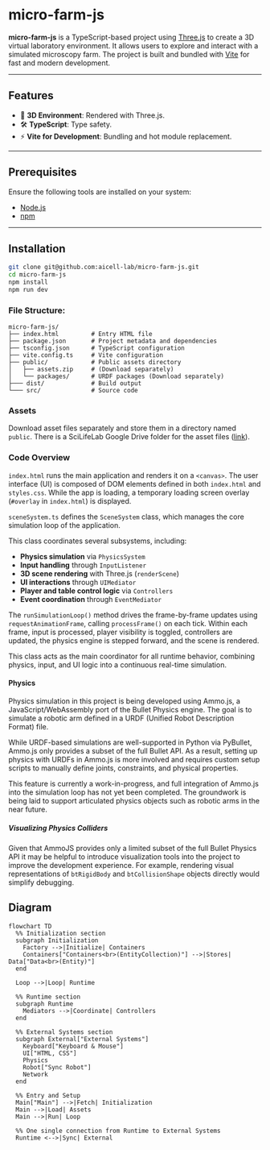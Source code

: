 # micro-farm-js

**micro-farm-js** is a TypeScript-based project using [Three.js](https://threejs.org/) to create a 3D virtual laboratory environment. It allows users to explore and interact with a simulated microscopy farm. The project is built and bundled with [Vite](https://vitejs.dev/) for fast and modern development.

---

## Features

- 🎨 **3D Environment**: Rendered with Three.js.
- 🛠️ **TypeScript**: Type safety.
- ⚡ **Vite for Development**: Bundling and hot module replacement.

---

## Prerequisites

Ensure the following tools are installed on your system:

- [Node.js](https://nodejs.org/)
- [npm](https://www.npmjs.com/)

---

## Installation

   ```bash
   git clone git@github.com:aicell-lab/micro-farm-js.git
   cd micro-farm-js
   npm install
   npm run dev
   ```
### File Structure:
```plaintext
micro-farm-js/
├── index.html         # Entry HTML file
├── package.json       # Project metadata and dependencies
├── tsconfig.json      # TypeScript configuration
├── vite.config.ts     # Vite configuration
├── public/            # Public assets directory
│   ├── assets.zip     # (Download separately)
│   └── packages/      # URDF packages (Download separately)
├─── dist/             # Build output 
└─── src/              # Source code
```

### Assets
Download asset files separately and store them in a directory named `public`. There is a SciLifeLab Google Drive folder for the asset files ([link](https://drive.google.com/drive/folders/1g0Fn1z1HypzZXlIOSOknS61B0Xc6bXgN?usp=sharing)).

### Code Overview

`index.html` runs the main application and renders it on a `<canvas>`. The user interface (UI) is composed of DOM elements defined in both `index.html` and `styles.css`. While the app is loading, a temporary loading screen overlay (`#overlay` in `index.html`) is displayed.

`sceneSystem.ts` defines the `SceneSystem` class, which manages the core simulation loop of the application.

This class coordinates several subsystems, including:
- **Physics simulation** via `PhysicsSystem`
- **Input handling** through `InputListener`
- **3D scene rendering** with Three.js (`renderScene`)
- **UI interactions** through `UIMediator`
- **Player and table control logic** via `Controllers`
- **Event coordination** through `EventMediator`

The `runSimulationLoop()` method drives the frame-by-frame updates using `requestAnimationFrame`, calling `processFrame()` on each tick. Within each frame, input is processed, player visibility is toggled, controllers are updated, the physics engine is stepped forward, and the scene is rendered.

This class acts as the main coordinator for all runtime behavior, combining physics, input, and UI logic into a continuous real-time simulation.

#### Physics

Physics simulation in this project is being developed using Ammo.js, a JavaScript/WebAssembly port of the Bullet Physics engine. The goal is to simulate a robotic arm defined in a URDF (Unified Robot Description Format) file.

While URDF-based simulations are well-supported in Python via PyBullet, Ammo.js only provides a subset of the full Bullet API. As a result, setting up physics with URDFs in Ammo.js is more involved and requires custom setup scripts to manually define joints, constraints, and physical properties.

This feature is currently a work-in-progress, and full integration of Ammo.js into the simulation loop has not yet been completed. The groundwork is being laid to support articulated physics objects such as robotic arms in the near future.

##### Visualizing Physics Colliders

Given that AmmoJS provides only a limited subset of the full Bullet Physics API it may be helpful to introduce visualization tools into the project to improve the development experience. For example, rendering visual representations of `btRigidBody` and `btCollisionShape` objects directly would simplify debugging.

## Diagram

```mermaid
flowchart TD
  %% Initialization section
  subgraph Initialization
    Factory -->|Initialize| Containers
    Containers["Containers<br>(EntityCollection)"] -->|Stores| Data["Data<br>(Entity)"]
  end
  
  Loop -->|Loop| Runtime
  
  %% Runtime section
  subgraph Runtime
    Mediators -->|Coordinate| Controllers
  end

  %% External Systems section
  subgraph External["External Systems"]
    Keyboard["Keyboard & Mouse"]
    UI["HTML, CSS"]
    Physics
    Robot["Sync Robot"]
    Network
  end

  %% Entry and Setup
  Main["Main"] -->|Fetch| Initialization
  Main -->|Load| Assets
  Main -->|Run| Loop

  %% One single connection from Runtime to External Systems
  Runtime <-->|Sync| External
